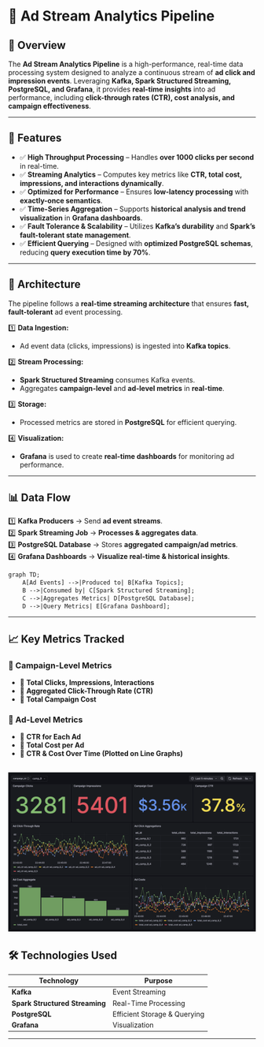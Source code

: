 # 🚀 Ad Stream Analytics Pipeline

## **📌 Overview**
The **Ad Stream Analytics Pipeline** is a high-performance, real-time data processing system designed to analyze a continuous stream of **ad click and impression events**. Leveraging **Kafka, Spark Structured Streaming, PostgreSQL, and Grafana**, it provides **real-time insights** into ad performance, including **click-through rates (CTR), cost analysis, and campaign effectiveness**.

---

## **🔹 Features**
- ✅ **High Throughput Processing** – Handles **over 1000 clicks per second** in real-time.
- ✅ **Streaming Analytics** – Computes key metrics like **CTR, total cost, impressions, and interactions dynamically**.
- ✅ **Optimized for Performance** – Ensures **low-latency processing** with **exactly-once semantics**.
- ✅ **Time-Series Aggregation** – Supports **historical analysis and trend visualization** in **Grafana dashboards**.
- ✅ **Fault Tolerance & Scalability** – Utilizes **Kafka’s durability** and **Spark’s fault-tolerant state management**.
- ✅ **Efficient Querying** – Designed with **optimized PostgreSQL schemas**, reducing **query execution time by 70%**.

---

## **📂 Architecture**
The pipeline follows a **real-time streaming architecture** that ensures **fast, fault-tolerant** ad event processing.

1️⃣ **Data Ingestion:**  
   - Ad event data (clicks, impressions) is ingested into **Kafka topics**.

2️⃣ **Stream Processing:**  
   - **Spark Structured Streaming** consumes Kafka events.  
   - Aggregates **campaign-level** and **ad-level metrics** in **real-time**.

3️⃣ **Storage:**  
   - Processed metrics are stored in **PostgreSQL** for efficient querying.

4️⃣ **Visualization:**  
   - **Grafana** is used to create **real-time dashboards** for monitoring ad performance.

---

## **📊 Data Flow**
1️⃣ **Kafka Producers** → Send **ad event streams**.  
2️⃣ **Spark Streaming Job** → **Processes & aggregates data**.  
3️⃣ **PostgreSQL Database** → Stores **aggregated campaign/ad metrics**.  
4️⃣ **Grafana Dashboards** → **Visualize real-time & historical insights**.

```mermaid
graph TD;
    A[Ad Events] -->|Produced to| B[Kafka Topics];
    B -->|Consumed by| C[Spark Structured Streaming];
    C -->|Aggregates Metrics| D[PostgreSQL Database];
    D -->|Query Metrics| E[Grafana Dashboard];
```
---

## **📈 Key Metrics Tracked**
### **🔹 Campaign-Level Metrics**
- 📌 **Total Clicks, Impressions, Interactions**
- 📌 **Aggregated Click-Through Rate (CTR)**
- 📌 **Total Campaign Cost**

### **🔹 Ad-Level Metrics**
- 📌 **CTR for Each Ad**
- 📌 **Total Cost per Ad**
- 📌 **CTR & Cost Over Time (Plotted on Line Graphs)**

![screenshot](images/screenshot1.png)
---

## **🛠 Technologies Used**
| **Technology** | **Purpose** |
|--------------|------------|
| **Kafka** | Event Streaming |
| **Spark Structured Streaming** | Real-Time Processing |
| **PostgreSQL** | Efficient Storage & Querying |
| **Grafana** | Visualization |

---